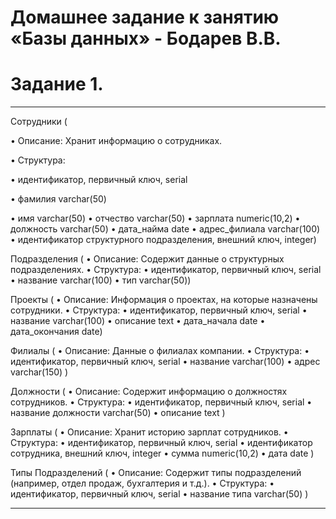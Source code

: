 # Домашнее задание к занятию «Базы данных» - Бодарев В.В.

# Задание 1.

---

Сотрудники (

•	Описание: Хранит информацию о сотрудниках.

•	Структура:

•	идентификатор, первичный ключ, serial

•	фамилия varchar(50)

•	имя varchar(50)
•	отчество varchar(50)
•	зарплата numeric(10,2)
•	должность varchar(50)
•	дата_найма date
•	адрес_филиала varchar(100)
•	идентификатор структурного подразделения, внешний ключ, integer)

Подразделения (
•	Описание: Содержит данные о структурных подразделениях.
•	Структура:
•	идентификатор, первичный ключ, serial
•	название varchar(100)
•	тип varchar(50))

Проекты (
•	Описание: Информация о проектах, на которые назначены сотрудники.
•	Структура:
•	идентификатор, первичный ключ, serial
•	название varchar(100)
•	описание text
•	дата_начала date
•	дата_окончания date)

Филиалы (
•	Описание: Данные о филиалах компании.
•	Структура:
•	идентификатор, первичный ключ, serial
•	название varchar(100)
•	адрес varchar(150) )

Должности (
•	Описание: Содержит информацию о должностях сотрудников.
•	Структура:
•	идентификатор, первичный ключ, serial
•	название должности varchar(50)
•	описание text )

Зарплаты (
•	Описание: Хранит историю зарплат сотрудников.
•	Структура:
•	идентификатор, первичный ключ, serial
•	идентификатор сотрудника, внешний ключ, integer
•	сумма numeric(10,2)
•	дата date )

Типы Подразделений (
•	Описание: Содержит типы подразделений (например, отдел продаж, бухгалтерия и т.д.).
•	Структура:
•	идентификатор, первичный ключ, serial
•	название типа varchar(50) )



---


